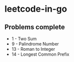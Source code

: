 # leetcode-in-go

## Problems complete
* 1 - Two Sum
* 9 - Palindrome Number
* 13 - Roman to Integer
* 14 - Longest Common Prefix